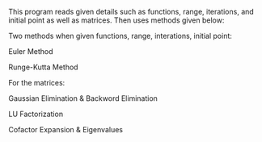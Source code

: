 This program reads given details such as functions, range, iterations, and initial point as well as matrices. Then uses methods given below:

Two methods when given functions, range, interations, initial point:

Euler Method

Runge-Kutta Method

For the matrices:

Gaussian Elimination & Backword Elimination

LU Factorization

Cofactor Expansion & Eigenvalues
